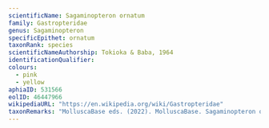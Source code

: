 ```yaml
---
scientificName: Sagaminopteron ornatum
family: Gastropteridae
genus: Sagaminopteron
specificEpithet: ornatum
taxonRank: species
scientificNameAuthorship: Tokioka & Baba, 1964
identificationQualifier: 
colours:
  - pink
  - yellow
aphiaID: 531566
eolID: 46447966
wikipediaURL: "https://en.wikipedia.org/wiki/Gastropteridae"
taxonRemarks: "MolluscaBase eds. (2022). MolluscaBase. Sagaminopteron ornatum Tokioka & Baba, 1964. Accessed through: World Register of Marine Species at: https://www.marinespecies.org/aphia.php?p=taxdetails&id=531566 on 2022-02-28"
---
```

